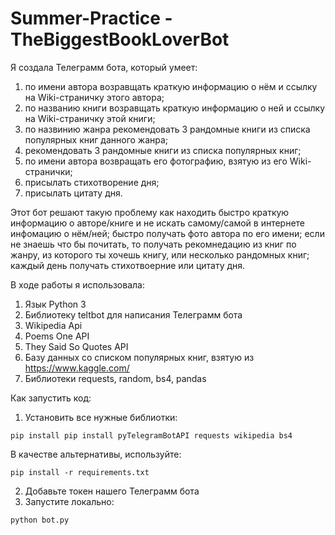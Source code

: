 # Summer-Practice - TheBiggestBookLoverBot

Я создала Телеграмм бота, который умеет:
1. по имени автора возравщать краткую информацию о нём и ссылку на Wiki-страничку этого автора;
2. по названию книги возравщать краткую информацию о ней и ссылку на Wiki-страничку этой книги;
3. по назвинию жанра рекомендовать 3 рандомные книги из списка популярных книг данного жанра;
4. рекомендовать 3 рандомные книги из списка популярных книг;
5. по имени автора возвращать его фотографию, взятую из его Wiki-странички;
6. присылать стихотворение дня;
7. присылать цитату дня.

Этот бот решают такую проблему как находить быстро краткую информацию о авторе/книге и не искать самому/самой в интернете инфомацию о нём/ней; быстро получать фото автора по его имени; если не знаешь что бы почитать, то получать рекомнедацию из книг по жанру, из которого ты хочешь книгу, или несколько рандомных книг; каждый день получать стихотвоерние или цитату дня.

В ходе работы я использовала:
1. Язык Python 3
2. Библиотеку teltbot для написания Телеграмм бота
3. Wikipedia Api
4. Poems One API
5. They Said So Quotes API
6. Базу данных со списком популярных книг, взятую из https://www.kaggle.com/
7. Библиотеки requests, random, bs4, pandas

Как запустить код:
1. Установить все нужные библиотки:

```pip install pip install pyTelegramBotAPI requests wikipedia bs4```

В качестве альтернативы, используйте:

```pip install -r requirements.txt```

2. Добавьте токен нашего Телеграмм бота
3. Запустите локально:

```python bot.py```


